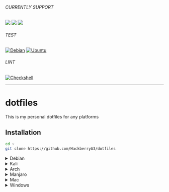 ###### CURRENTLY SUPPORT
<img src="https://img.shields.io/badge/-Debian-A81D33.svg?logo=debian&style=flat"> <img src="https://img.shields.io/badge/-Ubuntu-6F52B5.svg?logo=ubuntu&style=flat"> <img src="https://img.shields.io/badge/-Kali-0087f2.svg?logo=kalilinux&logoColor=ffffff&style=flat">

###### TEST
[![Debian](https://github.com/HackberryA3/dotfiles/actions/workflows/debian.yaml/badge.svg)](https://github.com/HackberryA3/dotfiles/actions/workflows/debian.yaml)
[![Ubuntu](https://github.com/HackberryA3/dotfiles/actions/workflows/ubuntu.yaml/badge.svg)](https://github.com/HackberryA3/dotfiles/actions/workflows/ubuntu.yaml)

###### LINT
[![Checkshell](https://github.com/HackberryA3/dotfiles/actions/workflows/checkshell.yaml/badge.svg)](https://github.com/HackberryA3/dotfiles/actions/workflows/checkshell.yaml)

---

# dotfiles

This is my personal dotfiles for any platforms

## Installation

```sh
cd ~
git clone https://github.com/HackberryA3/dotfiles
```

<details>
	<summary>Debian</summary>

```sh
sudo ./dotfiles/unix/linux/debian/scripts/install.sh # install all
sudo ./dotfiles/unix/linux/debian/scripts/install.sh --cui # install only CUI tools
sudo ./dotfiles/unix/linux/debian/scripts/install.sh --gui # install only GUI tools
sudo ./dotfiles/unix/linux/debian/scripts/install.sh --dotfiles # install only dotfiles
```

> Don't need `sudo` if you are already as root
</details>

<details>
	<summary>Kali</summary>

install_cui.sh for kali additionaly installs cracking tools. If you don't want them, You can run debian/scripts/install.sh instead.
```sh
sudo ./dotfiles/unix/linux/debian/kali/scripts/install.sh # install all
sudo ./dotfiles/unix/linux/debian/kali/scripts/install.sh --cui # install only CUI tools
sudo ./dotfiles/unix/linux/debian/kali/scripts/install.sh --gui # install only GUI tools
sudo ./dotfiles/unix/linux/debian/kali/scripts/install.sh --dotfiles # install only dotfiles
```

> Don't need `sudo` if you are already as root
</details>

<details>
	<summary>Arch</summary>
Coming soon...
</details>

<details>
	<summary>Manjaro</summary>
Coming soon...
</details>

<details>
	<summary>Mac</summary>
Coming soon...
</details>

<details>
	<summary>Windows</summary>
Coming soon...
</details>
